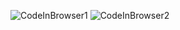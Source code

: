 ![CodeInBrowser1](https://github.com/Abhay-Kanwasi/CodeInBrowser/assets/78997764/e21c7c84-489e-4533-af5a-220af228e794)
![CodeInBrowser2](https://github.com/Abhay-Kanwasi/CodeInBrowser/assets/78997764/4c2c1d4d-133a-4fa6-9cde-a4f9c512096c)
